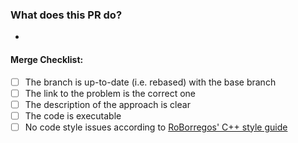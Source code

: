 ### What does this PR do?

- 

#### Merge Checklist:

- [ ] The branch is up-to-date (i.e. rebased) with the base branch
- [ ] The link to the problem is the correct one
- [ ] The description of the approach is clear
- [ ] The code is executable
- [ ] No code style issues according to [RoBorregos' C++ style guide](https://docs.google.com/document/d/1IwxK2oiHoX-eBNDntJe1bTFj6-GfTRXRtSbxhOBbvik/edit?usp=sharing)
